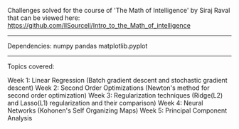 Challenges solved for the course of 'The Math of Intelligence' by Siraj Raval that can be viewed here: https://github.com/llSourcell/Intro_to_the_Math_of_intelligence
_______________________________________________________________________________________________________

Dependencies:
numpy
pandas
matplotlib.pyplot
_______________________________________________________________________________________________________

Topics covered:

Week 1: Linear Regression (Batch gradient descent and stochastic gradient descent)
Week 2: Second Order Optimizations (Newton's method for second order optimization)
Week 3: Regularization techniques (Ridge(L2) and Lasso(L1) regularization and their comparison)
Week 4: Neural Networks (Kohonen's Self Organizing Maps)
Week 5: Principal Component Analysis
